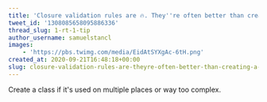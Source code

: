 ```yaml
---
title: 'Closure validation rules are 🔥. They''re often better than creating a class just for a single use'
tweet_id: '1308085658095886336'
thread_slug: 1-rt-1-tip
author_username: samuelstancl
images:
    - 'https://pbs.twimg.com/media/EidAtSYXgAc-6tH.png'
created_at: 2020-09-21T16:48:18+00:00
slug: closure-validation-rules-are-theyre-often-better-than-creating-a-class-just-for-a-single-use
---
```


Create a class if it's used on multiple places or way too complex.